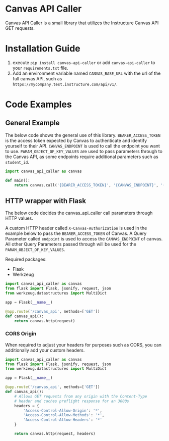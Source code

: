 # Canvas API Caller
Canvas API Caller is a small library that utilizes the Instructure Canvas API GET requests.

# Installation Guide
1. execute `pip install canvas-api-caller` or add `canvas-api-caller` to your `requirements.txt` file.
2. Add an environment variable named `CANVAS_BASE_URL` with the url of the full canvas API, such as `https://mycompany.test.instructure.com/api/v1/`.

# Code Examples
## General Example
The below code shows the general use of this library.
`BEARER_ACCESS_TOKEN` is the access token expected by Canvas to authenticate and identify yourself to their API.
`CANVAS_ENDPOINT` is used to call the endpoint you want to use.
`PARAM_OBJECT_OF_KEY_VALUES` are used to pass parameters through to the Canvas API, as some endpoints require additional parameters such as `student_id`.
```python
import canvas_api_caller as canvas

def main():
    return canvas.call('{BEARER_ACCESS_TOKEN}', '{CANVAS_ENDPOINT}', '{PARAM_OBJECT_OF_KEY_VALUES}')
```

## HTTP wrapper with Flask
The below code decides the canvas_api_caller call parameters through HTTP values.

A custom HTTP header called `X-Canvas-Authorization` is used in the example below to pass the `BEARER_ACCESS_TOKEN` of Canvas.
A Query Parameter called `endpoint` is used to access the `CANVAS_ENDPOINT` of canvas. 
All other Query Parameters passed through will be used for the `PARAM_OBJECT_OF_KEY_VALUES`.

Required packages:
- Flask
- Werkzeug

```python
import canvas_api_caller as canvas
from flask import Flask, jsonify, request, json
from werkzeug.datastructures import MultiDict

app = Flask(__name__)

@app.route('/canvas_api', methods=['GET'])
def canvas_api():
    return canvas.http(request)
```

### CORS Origin
When required to adjust your headers for purposes such as CORS, you can additionally add your custom headers.

```python
import canvas_api_caller as canvas
from flask import Flask, jsonify, request, json
from werkzeug.datastructures import MultiDict

app = Flask(__name__)

@app.route('/canvas_api', methods=['GET'])
def canvas_api():
    # Allows GET requests from any origin with the Content-Type
    # header and caches preflight response for an 3600s
    headers = {
        'Access-Control-Allow-Origin': '*',
        'Access-Control-Allow-Methods': '*',
        'Access-Control-Allow-Headers': '*'
    }

    return canvas.http(request, headers)
```